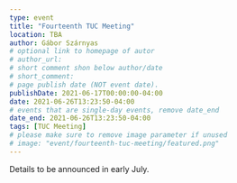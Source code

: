 ```yaml
---
type: event
title: "Fourteenth TUC Meeting"
location: TBA
author: Gábor Szárnyas
# optional link to homepage of autor
# author_url: 
# short comment shon below author/date
# short_comment:
# page publish date (NOT event date).
publishDate: 2021-06-17T00:00:00-04:00
date: 2021-06-26T13:23:50-04:00
# events that are single-day events, remove date_end
date_end: 2021-06-26T13:23:50-04:00
tags: [TUC Meeting]
# please make sure to remove image parameter if unused
# image: "event/fourteenth-tuc-meeting/featured.png"
---
```


Details to be announced in early July.
